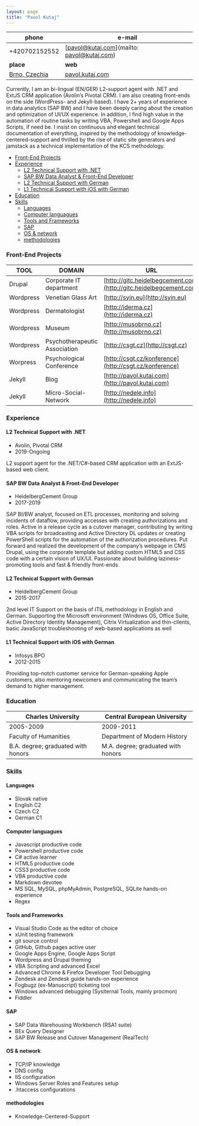 ```yaml
---
layout: page
title: "Pavol Kutaj"
---               
```

 
phone                                               | e-mail
----------------------------------------------------|-------------------------------------------
+420702152552                                       | [pavol@kutaj.com](mailto: pavol@kutaj.com)
**place**                                           | **web**
[Brno, Czechia](https://en.wikipedia.org/wiki/Brno) | [pavol.kutaj.com](http://pavol.kutaj.com)
 
Currently, I am an bi-lingual (EN/GER) L2-support agent with .NET and ExtJS CRM application (Avolin’s Pivotal CRM). I am also creating front-ends on the side (WordPress- and Jekyll-based). I have 2+ years of experience in data analytics (SAP BW) and I have been deeply caring about the creation and optimization of UI/UX experience. In addition, I find high value in the automation of routine tasks by writing VBA, Powershell and Google Apps Scripts, if need be. I insist on continuous and elegant technical documentation of everything, inspired by the methodology of knowledge-centered-support and thrilled by the rise of static site generators and jamstack as a technical implementation of the KCS methodology.
 
<!-- TOC -->

- [Front-End Projects](#front-end-projects)
- [Experience](#experience)
    - [L2 Technical Support with .NET](#l2-technical-support-with-net)
    - [SAP BW Data Analyst & Front-End Developer](#sap-bw-data-analyst--front-end-developer)
    - [L2 Technical Support with German](#l2-technical-support-with-german)
    - [L1 Technical Support with iOS with German](#l1-technical-support-with-ios-with-german)
- [Education](#education)
- [Skills](#skills)
    - [Languages](#languages)
    - [Computer languagues](#computer-languagues)
    - [Tools and Frameworks](#tools-and-frameworks)
    - [SAP](#sap)
    - [OS & network](#os--network)
    - [methodologies](#methodologies)

<!-- /TOC -->
 
### Front-End Projects
 
TOOL      | DOMAIN                        | URL
----------|-------------------------------|-------------------------------------------------------------------
Drupal    | Corporate IT department       | [http://gitc.heidelbegcement.com](http://gitc.heidelbegcement.com)
Wordpress | Venetian Glass Art            | [http://syin.eu](http://syin.eu)
Wordpress | Dermatologist                 | [http://iderma.cz](http://iderma.cz)
Wordpress | Museum                        | [http://musobrno.cz](http://musobrno.cz)
Wordpress | Psychotherapeutic Association | [http://csgt.cz](http://csgt.cz)
Worpress  | Psychological Conference      | [http://csgt.cz/konference](http://csgt.cz/konference)
Jekyll    | Blog                          | [http://pavol.kutaj.com](http://pavol.kutaj.com)
Jekyll    | Micro-Social-Network          | [http://nedele.info](http://nedele.info)
 
### Experience
 
#### L2 Technical Support with .NET
* Avolin, Pivotal CRM
* 2019-Ongoing
 
L2 support agent for the .NET/C#-based CRM application with an ExtJS-based web client. 
 
#### SAP BW Data Analyst & Front-End Developer 
* HeidelbergCement Group
* 2017-2019
 
SAP BI/BW analyst, focused on ETL processes, monitoring and solving incidents of dataflow, providing accesses with creating authorizations and roles. Active in a release cycle as a cutover manager, contributing by writing VBA scripts for broadcasting and Active Directory DL updates or creating PowerShell scripts for the automation of the authorization procedures. Put forward and realized the development of the company’s webpage in CMS Drupal, using the corporate template but adding custom HTML5 and CSS code with a certain vision of UX/UI. Passionate about building laziness-promoting tools and fast & friendly front-ends.
 
#### L2 Technical Support with German 
* HeidelbergCement Group 
* 2015-2017
 
2nd level IT Support on the basis of ITIL methodology in English and German. Supporting the Microsoft environment (Windows OS, Office Suite, Active Directory Identity Management), Citrix Virtualization and thin-clients, basic JavaScript troubleshooting of web-based applications as well 
 
#### L1 Technical Support with iOS with German
* Infosys BPO
* 2012-2015
 
Providing top-notch customer service for German-speaking Apple customers, also mentoring newcomers and communicating the team’s demand to higher management.
 
### Education
 
Charles University                 | Central European University
-----------------------------------|-----------------------------------
2005-2009                          | 2009-2011
Faculty of Humanities              | Department of Modern History
B.A. degree; graduated with honors | M.A. degree; graduated with honors
 
### Skills
#### Languages
* Slovak native 
* English C2
* Czech C2
* German C1
 
#### Computer languagues
* Javascript productive code
* Powershell productive code
* C# active learner
* HTML5 productive code
* CSS3 productive code
* VBA productive code
* Markdown devotee
* MS SQL, MySQL, phpMyAdmin, PostgreSQL, SQLite hands-on experience
* Regex 
 
#### Tools and Frameworks
* Visual Studio Code as the editor of choice
* xUnit testing framework
* git source control 
* GitHub, Github pages active user
* Google Apps Engine, Google Apps Script
* Wordpress and Drupal theming
* VBA Scripting and advanced Excel
* Advanced  Chrome & Firefox Developer Tool Debugging
* Zendesk and Zendesk guide hands-on experience
* Fogbugz (ex-Manuscript) ticketing tool
* Windows advanced debugging (Sysiternal Tools, mainly procmon)
* Fiddler 
 
#### SAP
* SAP Data Warehousing Workbench (RSA1 suite)
* BEx Query Designer
* SAP BW Release and Cutover Management (RealTech) 
 
#### OS & network
* TCP/IP knowledge
* DNS config 
* IIS configuration
* Windows Server Roles and Features setup
* .htaccess configurations
 
#### methodologies
* Knowledge-Centered-Support